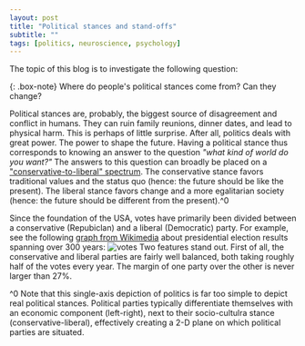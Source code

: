 ```yaml
---
layout: post
title: "Political stances and stand-offs"
subtitle: ""
tags: [politics, neuroscience, psychology]
---
```


The topic of this blog is to investigate the following question:

{: .box-note}
Where do people's political stances come from? Can they change?

Political stances are, probably, the biggest source of disagreement and conflict in humans. They can ruin family reunions, dinner dates, and lead to physical harm. This is perhaps of little surprise. After all, politics deals with great power. The power to shape the future. Having a political stance thus corresponds to knowing an answer to the question _"what kind of world do you want?"_ The answers to this question can broadly be placed on a ["conservative-to-liberal" spectrum](https://en.wikipedia.org/wiki/Political_spectrum). The conservative stance favors traditional values and the status quo (hence: the future should be like the present). The liberal stance favors change and a more egalitarian society (hence: the future should be different from the present).^0

Since the foundation of the USA, votes have primarily been divided between a conservative (Repubiclan) and a liberal (Democratic) party. For example, see the following [graph from Wikimedia](https://upload.wikimedia.org/wikipedia/commons/7/76/PartyVotes-Presidents.png) about presidential election results spanning over 300 years:
![votes](https://upload.wikimedia.org/wikipedia/commons/7/76/PartyVotes-Presidents.png)
Two features stand out. First of all, the conservative and liberal parties are fairly well balanced, both taking roughly half of the votes every year. The margin of one party over the other is never larger than 27%.



^0 Note that this single-axis depiction of politics is far too simple to depict real political stances. Political parties typically differentiate themselves with an economic component (left-right), next to their socio-cultulra stance (conservative-liberal), effectively creating a 2-D plane on which political parties are situated. 
